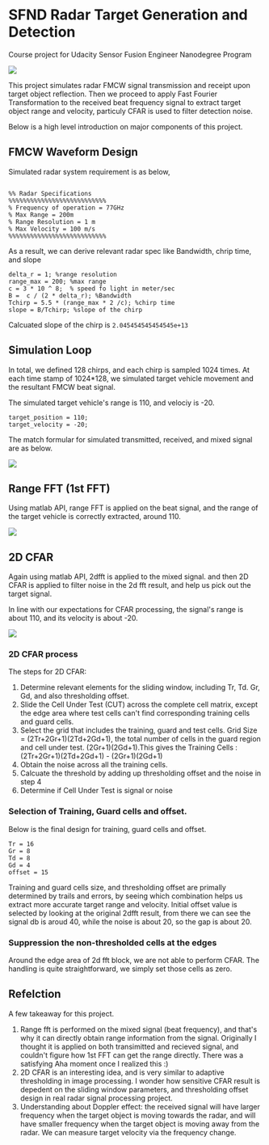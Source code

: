 # SFND Radar Target Generation and Detection 

Course project for Udacity Sensor Fusion Engineer Nanodegree Program

<img src="images/2dfft.png"/>

This project simulates radar FMCW signal transmission and receipt upon target object reflection. Then we proceed to apply Fast Fourier Transformation to the received beat frequency signal to extract target object range and velocity, particuly CFAR is used to filter detection noise.

Below is a high level introduction on major components of this project.

## FMCW Waveform Design

Simulated radar system requirement is as below,

```

%% Radar Specifications 
%%%%%%%%%%%%%%%%%%%%%%%%%%%
% Frequency of operation = 77GHz
% Max Range = 200m
% Range Resolution = 1 m
% Max Velocity = 100 m/s
%%%%%%%%%%%%%%%%%%%%%%%%%%%
```

As a result, we can derive relevant radar spec like Bandwidth, chrip time, and slope

```
delta_r = 1; %range resolution
range_max = 200; %max range
c = 3 * 10 ^ 8;  % speed fo light in meter/sec
B =  c / (2 * delta_r); %Bandwidth
Tchirp = 5.5 * (range_max * 2 /c); %chirp time
slope = B/Tchirp; %slope of the chirp
```

Calcuated slope of the chirp is `2.045454545454545e+13`


## Simulation Loop

In total, we defined 128 chirps, and each chirp is sampled 1024 times. At each time stamp of 1024*128, we simulated target vehicle movement and the resultant FMCW beat signal.

The simulated target vehicle's range is 110, and velociy is -20.

```
target_position = 110;
target_velocity = -20;
```

The match formular for simulated transmitted, received, and mixed signal are as below.

<img src="images/signalformula.png"  />




## Range FFT (1st FFT)

Using matlab API, range FFT is applied on the beat signal, and the range of the target vehicle is correctly extracted, around 110.

<img src="images/rangefft.png"  />

## 2D CFAR

Again using matlab API, 2dfft is applied to the mixed signal. and then 2D CFAR is applied to filter noise in the 2d fft result, and help us pick out the target signal.

In line with our expectations for CFAR processing, the signal's range is about 110, and its velocity is about -20.

<img src="images/rangedoppler.png"  />

### 2D CFAR process

The steps for 2D CFAR:

1. Determine relevant elements for the sliding window, including Tr, Td. Gr, Gd, and also thresholding offset.
2. Slide the Cell Under Test (CUT) across the complete cell matrix, except the edge area where test cells can't find corresponding training cells and guard cells.
3. Select the grid that includes the training, guard and test cells. Grid Size = (2Tr+2Gr+1)(2Td+2Gd+1), the total number of cells in the guard region and cell under test. (2Gr+1)(2Gd+1).This gives the Training Cells : (2Tr+2Gr+1)(2Td+2Gd+1) - (2Gr+1)(2Gd+1)
4. Obtain the noise across all the training cells.
5. Calcuate the threshold by adding up thresholding offset and the noise in step 4
6. Determine if Cell Under Test is signal or noise 

 
### Selection of Training, Guard cells and offset.

Below is the final design for training, guard cells and offset.

```
Tr = 16
Gr = 8
Td = 8
Gd = 4
offset = 15

```

Training and guard cells size, and thresholding offset are primally determined by trails and errors, by seeing which combination helps us extract more accurate target range and velocity. Initial offset value is selected by looking at the original 2dfft result, from there we can see the signal db is aroud 40, while the noise is about 20, so the gap is about 20.

### Suppression the non-thresholded cells at the edges
 
Around the edge area of 2d fft block, we are not able to perform CFAR. The handling is quite straightforward, we simply set those cells as zero.

## Refelction


A few takeaway for this project.

1. Range fft is performed on the mixed signal (beat frequency), and that's why it can directly obtain range information from the signal. Originally I thought it is applied on both transimitted and recieved signal, and couldn't figure how 1st FFT can get the range directly. There was a satisfying Aha moment once I realized this :)
2. 2D CFAR is an interesting idea, and is very similar to adaptive thresholding in image processing. I wonder how sensitive CFAR result is depedent on the sliding window parameters, and thresholding offset design in real radar signal processing project.
3. Understanding about Doppler effect: the received signal will have larger frequency when the target object is moving towards the radar, and will have smaller frequency when the target object is moving away from the radar. We can measure target velocity via the frequency change.


  

